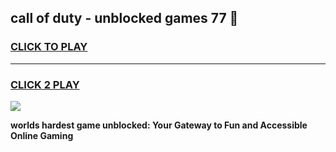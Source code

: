 
## call of duty - unblocked games 77 👋
<h3>
<a href="https://premium.freeplayer.one?title=call_of_duty_-_unblocked_games_77&ref=13F">CLICK TO PLAY</a></h3>
<hr>

<h3>
<a href="https://premium.freeplayer.one?title=call_of_duty_-_unblocked_games_77&ref=13F">CLICK 2 PLAY</a>
  
</h3>

<a href="https://premium.freeplayer.one?title=call_of_duty_-_unblocked_games_77&ref=12F/"><img src="https://clearcache.store/games.png"></a>


**worlds hardest game unblocked: Your Gateway to Fun and Accessible Online Gaming**
